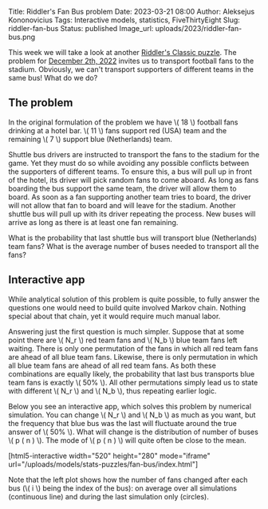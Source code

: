 Title: Riddler's Fan Bus problem
Date: 2023-03-21 08:00
Author: Aleksejus Kononovicius
Tags: Interactive models, statistics, FiveThirtyEight
Slug: riddler-fan-bus
Status: published
Image_url: uploads/2023/riddler-fan-bus.png

This week we will take a look at another [Riddler's Classic
puzzle](/tag/FiveThirtyEight/). The problem for [December 2th,
2022](https://fivethirtyeight.com/features/can-you-separate-the-world-cup-fans/)
invites us to transport football fans to the stadium. Obviously, we can't
transport supporters of different teams in the same bus! What do we do?
<!--more-->

## The problem

In the original formulation of the problem we have \\\( 18 \\\) football
fans drinking at a hotel bar. \\\( 11 \\\) fans support red (USA) team and
the remaining \\\( 7 \\\) support blue (Netherlands) team.

Shuttle bus drivers are instructed to transport the fans to the stadium for
the game. Yet they must do so while avoiding any possible conflicts between
the supporters of different teams. To ensure this, a bus will pull up in
front of the hotel, its driver will pick random fans to come aboard. As long
as fans boarding the bus support the same team, the driver will allow them
to board. As soon as a fan supporting another team tries to board, the
driver will not allow that fan to board and will leave for the stadium.
Another shuttle bus will pull up with its driver repeating the process. New
buses will arrive as long as there is at least one fan remaining.

What is the probability that last shuttle bus will transport blue
(Netherlands) team fans? What is the average number of buses needed to
transport all the fans?

## Interactive app

While analytical solution of this problem is quite possible, to fully answer
the questions one would need to build quite involved Markov chain. Nothing
special about that chain, yet it would require much manual labor.

Answering just the first question is much simpler. Suppose that at some
point there are \\\( N\_r \\\) red team fans and \\\( N\_b \\\) blue team
fans left waiting. There is only one permutation of the fans in which all
red team fans are ahead of all blue team fans. Likewise, there is only
permutation in which all blue team fans are ahead of all red team fans. As
both these combinations are equally likely, the probability that last bus
transports blue team fans is exactly \\\( 50\% \\\). All other permutations
simply lead us to state with different \\\( N\_r \\\) and \\\( N\_b \\\),
thus repeating earlier logic.

Below you see an interactive app, which solves this problem by numerical
simulation. You can change \\\( N\_r \\\) and \\\( N\_b \\\) as much as you
want, but the frequency that blue bus was the last will fluctuate around the
true answer of \\\( 50\% \\\). What will change is the distribution of
number of buses \\\( p ( n ) \\\). The mode of \\\( p ( n ) \\\) will quite
often be close to the mean.

[html5-interactive width="520" height="280" mode="iframe"
url="/uploads/models/stats-puzzles/fan-bus/index.html"]

Note that the left plot shows how the number of fans changed after each bus
(\\\( i \\\) being the index of the bus): on average over all simulations
(continuous line) and during the last simulation only (circles).
